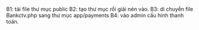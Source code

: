 B1: tải file thư mục public
B2: tạo thư mục rồi giải nén vào.
B3: di chuyển file Bankctv.php sang thư mục app/payments
B4: vào admin cấu hình thanh toán.